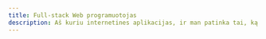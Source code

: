 ```yaml
---
title: Full-stack Web programuotojas
description: Aš kuriu internetines aplikacijas, ir man patinka tai, ką darau
---
```

